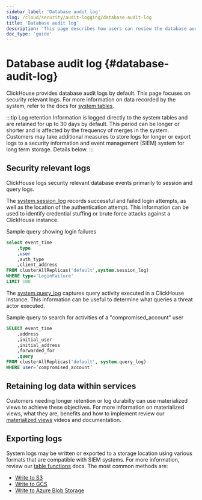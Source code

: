 ```yaml
---
sidebar_label: 'Database audit log'
slug: /cloud/security/audit-logging/database-audit-log
title: 'Database audit log'
description: 'This page describes how users can review the database audit log'
doc_type: 'guide'
---
```


# Database audit log {#database-audit-log}

ClickHouse provides database audit logs by default. This page focuses on security relevant logs. For more information on data recorded by the system, refer to the docs for [system tables](/operations/system-tables/overview).

:::tip Log retention
Information is logged directly to the system tables and are retained for up to 30 days by default. This period can be longer or shorter and is affected by the frequency of merges in the system. Customers may take additional measures to store logs for longer or export logs to a security information and event management (SIEM) system for long term storage. Details below.
:::

## Security relevant logs

ClickHouse logs security relevant database events primarily to session and query logs. 

The [system.session_log](/operations/system-tables/session_log) records successful and failed login attempts, as well as the location of the authentication attempt. This information can be used to identify credential stuffing or brute force attacks against a ClickHouse instance.

Sample query showing login failures
```sql
select event_time
    ,type
    ,user
    ,auth_type
    ,client_address 
FROM clusterAllReplicas('default',system.session_log) 
WHERE type='LoginFailure' 
LIMIT 100
```

The [system.query_log](/operations/system-tables/query_log) captures query activity executed in a ClickHouse instance. This information can be useful to determine what queries a threat actor executed.

Sample query to search for activities of a "compromised_account" user
```sql
SELECT event_time
    ,address
    ,initial_user
    ,initial_address
    ,forwarded_for
    ,query 
FROM clusterAllReplicas('default', system.query_log) 
WHERE user=’compromised_account’
```

## Retaining log data within services

Customers needing longer retention or log durabilty can use materialized views to achieve these objectives. For more information on materialized views, what they are, benefits and how to implement review our [materialized views](/materialized-views) videos and documentation.

## Exporting logs

System logs may be written or exported to a storage location using various formats that are compatible with SIEM systems. For more information, review our [table functions](/sql-reference/table-functions) docs. The most common methods are:
- [Write to S3](/sql-reference/table-functions/s3)
- [Write to GCS](/sql-reference/table-functions/gcs)
- [Write to Azure Blob Storage](/sql-reference/table-functions/azureBlobStorage)